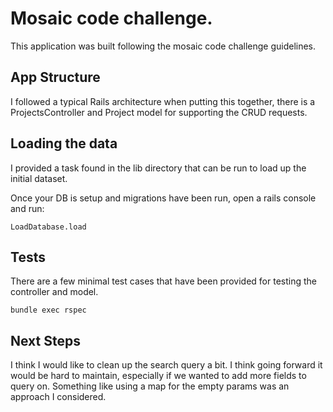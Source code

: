 # Mosaic code challenge.

This application was built following the mosaic code challenge guidelines.

## App Structure

I followed a typical Rails architecture when putting this together, there
is a ProjectsController and Project model for supporting the CRUD requests.

## Loading the data

I provided a task found in the lib directory that can be run
to load up the initial dataset.

Once your DB is setup and migrations have been run, open a rails
console and run:

```
LoadDatabase.load
```

## Tests

There are a few minimal test cases that have been provided for testing the
controller and model.

```
bundle exec rspec
```

## Next Steps

I think I would like to clean up the search query a bit.  I think
going forward it would be hard to maintain, especially if we wanted to add
more fields to query on.  Something like using a map for the empty params was
an approach I considered.
